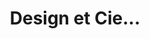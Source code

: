 ---
layout: category_index
title: Design et Cie...
category: design
permalink: /design/
intro: Des articles et des showcases concernant le design d'interfaces.
text-twtr: En train d'explorer les articles design — @MagDuWebdesign
---
